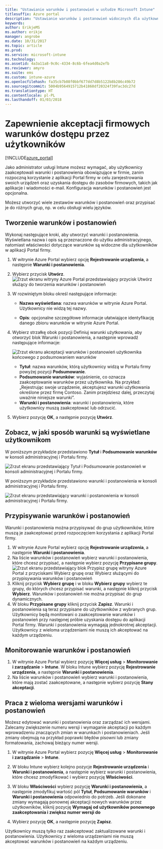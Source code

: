 ```yaml
---
title: "Ustawianie warunków i postanowień w usłudze Microsoft Intune"
titlesuffix: Azure portal
description: "Ustawianie warunków i postanowień widocznych dla użytkowników w aplikacji Portal firmy dla usługi Intune. "
keywords: 
author: ErikjeMS
ms.author: erikje
manager: angrobe
ms.date: 10/31/2017
ms.topic: article
ms.prod: 
ms.service: microsoft-intune
ms.technology: 
ms.assetid: 4a3a11a8-9c0c-4334-8c6b-6fea4d0a2efb
ms.reviewer: amyro
ms.suite: ems
ms.custom: intune-azure
ms.openlocfilehash: fa35cb7b08f0bbf677dd7d8b5122b8b286c49b72
ms.sourcegitcommit: 5004b9564915712b41860df20324f39fac3dc27d
ms.translationtype: HT
ms.contentlocale: pl-PL
ms.lasthandoff: 01/03/2018
---
```

# <a name="ensure-users-accept-company-terms-for-access"></a>Zapewnienie akceptacji firmowych warunków dostępu przez użytkowników

[!INCLUDE[azure_portal](./includes/azure_portal.md)]

Jako administrator usługi Intune możesz wymagać, aby użytkownicy zaakceptowali warunki i postanowienia obowiązujące w firmie, zanim rozpoczną korzystanie z aplikacji Portal firmy w celu zarejestrowania swoich urządzeń oraz uzyskania dostępu do zasobów firmowych, takich jak aplikacje i wiadomości e-mail. Konfiguracja warunków i postanowień jest opcjonalna.

Możesz utworzyć wiele zestawów warunków i postanowień oraz przypisać je do różnych grup, np. w celu obsługi wielu języków.

## <a name="create-terms-and-conditions"></a>Tworzenie warunków i postanowień
Wykonaj następujące kroki, aby utworzyć warunki i postanowienia. Wyświetlana nazwa i opis są przeznaczone do użytku administracyjnego, natomiast właściwości dotyczące warunków są widoczne dla użytkowników w aplikacji Portal firmy.

1. W witrynie Azure Portal wybierz opcję **Rejestrowanie urządzenia**, a następnie **Warunki i postanowienia**.
2. Wybierz przycisk **Utwórz**.
![Zrzut ekranu witryny Azure Portal przedstawiający przycisk Utwórz służący do tworzenia warunków i postanowień](media/terms-create-terms.png)
3. W rozwiniętym bloku określ następujące informacje:

   - **Nazwa wyświetlana**: nazwa warunków w witrynie Azure Portal. Użytkownicy nie widzą tej nazwy.

   - **Opis**: opcjonalne szczegółowe informacje ułatwiające identyfikację danego zbioru warunków w witrynie Azure Portal.

4. Wybierz strzałkę obok pozycji Definiuj warunki użytkowania, aby otworzyć blok Warunki i postanowienia, a następnie wprowadź następujące informacje:

   ![Zrzut ekranu akceptacji warunków i postanowień użytkownika końcowego z podsumowaniem warunków](./media/terms-summary-create.png)

   - **Tytuł**: nazwa warunków, którą użytkownicy widzą w Portalu firmy powyżej pozycji **Podsumowanie**.
   - **Podsumowanie warunków**: wyjaśnienie, co oznacza zaakceptowanie warunków przez użytkownika. Na przykład: „Rejestrując swoje urządzenie, akceptujesz warunki użytkowania określone przez firmę Contoso. Zanim przejdziesz dalej, przeczytaj uważnie niniejsze warunki”.
   - **Warunki i postanowienia**: warunki i postanowienia, które użytkownicy muszą zaakceptować lub odrzucić.

5. Wybierz pozycję **OK**, a następnie pozycję **Utwórz**.

## <a name="see-how-terms-are-displayed-to-your-users"></a>Zobacz, w jaki sposób warunki są wyświetlane użytkownikom
W poniższym przykładzie przedstawiono **Tytuł** i **Podsumowanie warunków** w konsoli administracyjnej i Portalu firmy.

![Zrzut ekranu przedstawiający Tytuł i Podsumowanie postanowień w konsoli administracyjnej i Portalu firmy.](./media/terms-summary-terms.png)

W poniższym przykładzie przedstawiono warunki i postanowienia w konsoli administracyjnej i Portalu firmy.

![Zrzut ekranu przedstawiający warunki i postanowienia w konsoli administracyjnej i Portalu firmy.](./media/terms-properties-terms.png)

## <a name="assign-terms-and-conditions"></a>Przypisywanie warunków i postanowień

Warunki i postanowienia można przypisywać do grup użytkowników, które muszą je zaakceptować przed rozpoczęciem korzystania z aplikacji Portal firmy.

1. W witrynie Azure Portal wybierz opcję **Rejestrowanie urządzenia**, a następnie **Warunki i postanowienia**.
2. Na liście warunków i postanowień wybierz warunki i postanowienia, które chcesz przypisać, a następnie wybierz pozycję **Przypisane grupy**.
![Zrzut ekranu przedstawiający blok Przypisz grupę witryny Azure Portal z przyciskami Wybierz grupę oraz Wybierz służącymi do przypisywania warunków i postanowień](media/terms-assign-groups.png)
3. Kliknij przycisk **Wybierz grupę** i w bloku **Wybierz grupy** wybierz te grupy, do których chcesz przypisać warunki, a następnie kliknij przycisk **Wybierz**. Warunków i postanowień nie można przypisać do grup dynamicznych.
4. W bloku **Przypisane grupy** kliknij przycisk **Zapisz**.  Warunki i postanowienia są teraz przypisane do użytkowników z wybranych grup. Użytkownicy będą monitowani o zaakceptowanie warunków i postanowień przy następnej próbie uzyskania dostępu do aplikacji Portal firmy. Warunki i postanowienia wymagają jednokrotnej akceptacji. Użytkownicy z wieloma urządzeniami nie muszą ich akceptować na każdym urządzeniu.


## <a name="monitor-terms-and-conditions"></a>Monitorowanie warunków i postanowień

1. W witrynie Azure Portal wybierz pozycję **Więcej usług** > **Monitorowanie i zarządzanie** > **Intune**. W bloku Intune wybierz pozycję **Rejestrowanie urządzenia**, a następnie **Warunki i postanowienia**.
2. Na liście warunków i postanowień wybierz warunki i postanowienia, które mają zostać zaakceptowane, a następnie wybierz pozycję **Stany akceptacji**.

## <a name="work-with-multiple-versions-of-terms-and-conditions"></a>Praca z wieloma wersjami warunków i postanowień
Możesz edytować warunki i postanowienia oraz zarządzać ich wersjami. Zalecamy zwiększenie numeru wersji i wymaganie akceptacji po każdym wprowadzeniu znaczących zmian w warunkach i postanowieniach. Jeśli zmiany obejmują na przykład poprawki błędów pisowni lub zmiany formatowania, zachowaj bieżący numer wersji.

1. W witrynie Azure Portal wybierz pozycję **Więcej usług** > **Monitorowanie i zarządzanie** > **Intune**.

2. W bloku Intune wybierz kolejno pozycje **Rejestrowanie urządzenia** i **Warunki i postanowienia**, a następnie wybierz warunki i postanowienia, które chcesz zmodyfikować i wybierz pozycję **Właściwości**.

4. W bloku **Właściwości** wybierz pozycję **Warunki i postanowienia**, a następnie zmodyfikuj wartość pól **Tytuł**, **Podsumowanie warunków** i **Warunki i postanowienia** odpowiednio do potrzeb. Jeśli dokonane zmiany wymagają ponownej akceptacji nowych warunków przez użytkowników, kliknij pozycję **Wymagaj od użytkowników ponownego zaakceptowania i zwiększ numer wersji do**

4.  Wybierz pozycję **OK**, a następnie pozycję **Zapisz**.

Użytkownicy muszą tylko raz zaakceptować zaktualizowane warunki i postanowienia. Użytkownicy z wieloma urządzeniami nie muszą akceptować warunków i postanowień na każdym urządzeniu.
